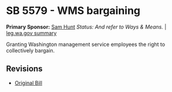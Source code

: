 # SB 5579 - WMS bargaining
**Primary Sponsor:** [Sam Hunt](/person/leg/sam.hunt.md)
*Status: And refer to Ways & Means.* | [leg.wa.gov summary](https://app.leg.wa.gov/billsummary?BillNumber=5579&Year=2021)

Granting Washington management service employees the right to collectively bargain.

## Revisions
* [Original Bill](1/)